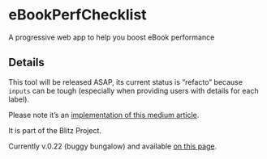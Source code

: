 # eBookPerfChecklist
A progressive web app to help you boost eBook performance

## Details

This tool will be released ASAP, its current status is “refacto” because `inputs` can be tough (especially when providing users with details for each label).

Please note it’s an [implementation of this medium article](https://medium.com/@jiminypan/lets-talk-about-ebook-performance-801b83745ea4#.5qjgs8i2i). 

It is part of the Blitz Project.

Currently v.0.22 (buggy bungalow) and available [on this page](https://friendsofepub.github.io/eBookPerfChecklist/). 
